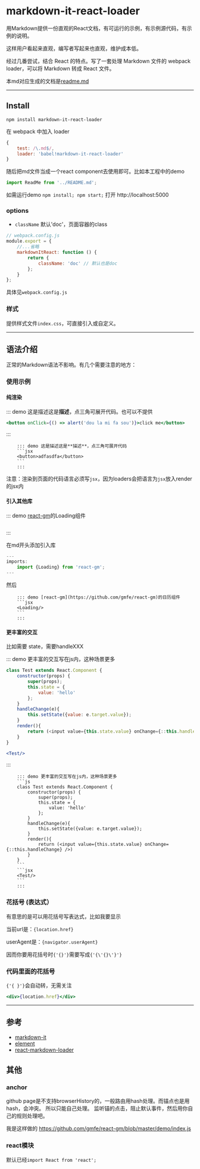 # markdown-it-react-loader

用Markdown提供一份直观的React文档，有可运行的示例，有示例源代码，有示例的说明。

这样用户看起来直观，编写者写起来也直观，维护成本低。

经过几番尝试，结合 React 的特点。写了一套处理 Markdown 文件的 webpack loader，可以将 Markdown 转成 React 文件。

本md对应生成的文档是[readme.md](https://liyatang.github.io/markdown-it-react-loader/)

---

## Install

`npm install markdown-it-react-loader`

在 webpack 中加入 loader 

```js
{
    test: /\.md$/,
    loader: 'babel!markdown-it-react-loader'
}
```

随后把md文件当成一个react component去使用即可。比如本工程中的demo

```js
import ReadMe from '../README.md';
```

如需运行demo `npm install; npm start;` 打开 http://localhost:5000

### options

- `className` 默认'doc'，页面容器的class

```js
// webpack.config.js
module.export = {
    //...省略
    markdownItReact: function () {
        return {
            className: 'doc' // 默认也是doc
        };
    }
};
```

具体见`webpack.config.js`

### 样式

提供样式文件`index.css`，可直接引入或自定义。

---

## 语法介绍

正常的Markdown语法不影响。有几个需要注意的地方：

### 使用示例

#### 纯渲染

::: demo 这是描述这是**描述**，点三角可展开代码。也可以不提供
```jsx
<button onClick={() => alert('dou la mi fa sou')}>click me</button>
```
:::

```
    ::: demo 这是描述这是**描述**，点三角可展开代码
    ```jsx
    <button>adfasdfa</button>
    ```
    :::
```

注意：渲染到页面的代码语言必须写`jsx`，因为loaders会把语言为`jsx`放入render的jsx内

#### 引入其他库

::: demo [react-gm](https://github.com/gmfe/react-gm)的Loading组件
```jsx
```
:::

在md开头添加引入库

```js
---
imports:
    import {Loading} from 'react-gm';
---
```

然后
```
    ::: demo [react-gm](https://github.com/gmfe/react-gm)的日历组件
    ```jsx
    <Loading/>
    ```
    :::
```

#### 更丰富的交互

比如需要 state，需要handleXXX

::: demo 更丰富的交互写在js内，这种场景更多
```js
class Test extends React.Component {
    constructor(props) {
        super(props);
        this.state = {
            value: 'hello'
        };
    }
    handleChange(e){
        this.setState({value: e.target.value});
    }
    render(){
        return (<input value={this.state.value} onChange={::this.handleChange} />)
    }
}
```
```jsx
<Test/>
```
:::

```
    ::: demo 更丰富的交互写在js内，这种场景更多
    ```js
    class Test extends React.Component {
        constructor(props) {
            super(props);
            this.state = {
                value: 'hello'
            };
        }
        handleChange(e){
            this.setState({value: e.target.value});
        }
        render(){
            return (<input value={this.state.value} onChange={::this.handleChange} />)
        }
    }
    ```
    ```jsx
    <Test/>
    ```
    :::
```


### 花括号 (表达式）

有意思的是可以用花括号写表达式，比如我要显示

当前url是：`{location.href}`

userAgent是：`{navigator.userAgent}`

因而你要用花括号时`{'{}'}`需要写成`{'{\'{}\'}'}`

### 代码里面的花括号

`{'{ }'}`会自动转，无需关注

```jsx
<div>{location.href}</div>
```

---

## 参考

- [markdown-it](https://github.com/markdown-it/markdown-it)
- [element](https://github.com/ElemeFE/element)
- [react-markdown-loader](https://github.com/javiercf/react-markdown-loader)

## 其他

### anchor

github page是不支持browserHistory的，一般路由用hash处理。而锚点也是用hash，会冲突。
所以只能自己处理。 监听锚的点击，阻止默认事件，然后用你自己的规则处理吧。

我是这样做的 https://github.com/gmfe/react-gm/blob/master/demo/index.js

### react模块

默认已经`import React from 'react';`
